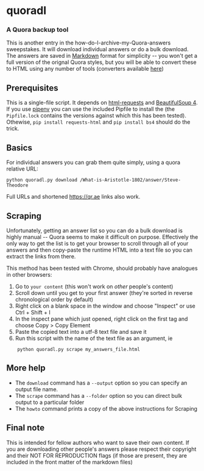 # quoradl
### A Quora backup tool

This is another entry in the how-do-I-archive-my-Quora-answers sweepstakes.  It will download individual answers or do a bulk download. The answers are saved in [Markdown](https://www.markdownguide.org/getting-started/) format for simplicity -- you won't get a full version of the orignal Quora styles, but you will be able to convert these to HTML using any number of tools (converters available [here](https://www.markdownguide.org/tools/))

## Prerequisites

This is a single-file script.  It depends on [html-requests](https://docs.python-requests.org/projects/requests-html/en/latest/) and [BeautifulSoup 4](https://www.crummy.com/software/BeautifulSoup/bs4/doc/).  If you use [pipenv](https://pipenv.pypa.io/en/latest/) you can use the included Pipfile to install the (the `Pipfile.lock` contains the versions against which this has been tested).  Othewise, `pip install requests-html` and `pip install bs4` should do the trick. 

## Basics

For individual answers you can grab them quite simply, using a quora relative URL:

    python quoradl.py download /What-is-Aristotle-1802/answer/Steve-Theodore

Full URLs and shortened https://qr.ae links also work.


## Scraping

Unfortunately, getting an answer list so you can do a bulk download is highly manual -- Quora seems to make it difficult on purpose.  Effectively the only way to get the list is to get your browser to scroll through all of your answers and then copy-paste the runtime HTML into a text file so you can extract the links from there.

This method has been tested with Chrome, should probably have analogues in other browsers:

1) Go to `your content` (this won't work on _other_ people's content)
2) Scroll down until you get to your first answer (they're sorted in reverse chronological order by default)
3) Right click on a blank space in the window and choose "Inspect" or use Ctrl + Shift + I
4) In the inspect pane which just opened, right click on the first <html> tag and choose Copy > Copy Element
5) Paste the copied text into a utf-8 text file and save it
6) Run this script with the name of the text file as an argument, ie
```
    python quoradl.py scrape my_answers_file.html
```
## More help

* The `download` command has a `--output` option so you can specify an output file name.
* The `scrape` command has a `--folder` option so you can direct bulk output to a particular folder
* The `howto` command prints  a copy of the above instructions for Scraping

## Final note

This is intended for fellow authors who want to save their own content.  If you are downloading other people's answers please respect their copyright and their NOT FOR REPRODUCTION flags (if those are present, they are included in the front matter of the markdown files)
